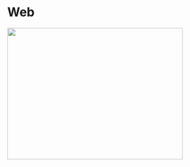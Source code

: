 # Web
<img src="https://user-images.githubusercontent.com/89114612/141256625-9b464321-fd21-4483-94dd-076463013679.png" style="height:300px; width:400px">
